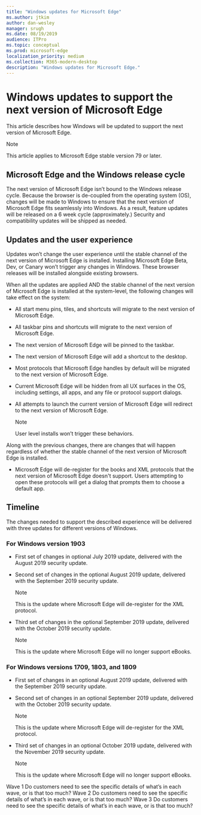 ```yaml
---
title: "Windows updates for Microsoft Edge"
ms.author: jtkim
author: dan-wesley
manager: srugh
ms.date: 08/19/2019
audience: ITPro
ms.topic: conceptual
ms.prod: microsoft-edge
localization_priority: medium
ms.collection: M365-modern-desktop
description: "Windows updates for Microsoft Edge."
---
```


# Windows updates to support the next version of Microsoft Edge

This article describes how Windows will be updated to support the next version of Microsoft Edge.

> [!NOTE]
> This article applies to Microsoft Edge stable version 79 or later.

## Microsoft Edge and the Windows release cycle

The next version of Microsoft Edge isn’t bound to the Windows release cycle. Because the browser is de-coupled from the operating system (OS), changes will be made to Windows to ensure that the next version of Microsoft Edge fits seamlessly into Windows. As a result, feature updates will be released on a 6 week cycle (approximately.) Security and compatibility updates  will be shipped as needed.

## Updates and the user experience

Updates won’t change the user experience until the stable channel of the next version of Microsoft Edge is installed. Installing Microsoft Edge Beta, Dev, or Canary won’t trigger any changes in Windows. These browser releases will be installed alongside existing browsers.

When all the updates are applied AND the stable channel of the next version of Microsoft Edge is installed at the system-level, the following changes will take effect on the system:

- All start menu pins, tiles, and shortcuts will migrate to the next version of Microsoft Edge.
- All taskbar pins and shortcuts will migrate to the next version of Microsoft Edge.
- The next version of Microsoft Edge will be pinned to the taskbar.
- The next version of Microsoft Edge will add a shortcut to the desktop.
- Most protocols that Microsoft Edge handles by default will be migrated to the next version of Microsoft Edge.
- Current Microsoft Edge will be hidden from all UX surfaces in the OS, including settings, all apps, and any file or protocol support dialogs.
- All attempts to launch the current version of Microsoft Edge will redirect to the next version of Microsoft Edge.

  > [!NOTE]
  > User level installs won’t trigger these behaviors.

Along with the previous changes, there are changes that will happen regardless of whether the stable channel of the next version of Microsoft Edge is installed.

- Microsoft Edge will de-register for the books and XML protocols that the next version of Microsoft Edge doesn't support. Users attempting to open these protocols will get a dialog that prompts them to choose a default app.

## Timeline

The changes needed to support the described experience will be delivered with three updates for different versions of Windows.

### For Windows version 1903

- First set of changes in optional July 2019 update, delivered with the August 2019 security update.
- Second set of changes in the optional August 2019 update, delivered with the September 2019 security update.

  > [!NOTE]
  > This is the update where Microsoft Edge will de-register for the XML protocol.

- Third set of changes in the optional September 2019 update, delivered with the October 2019 security update.

  > [!NOTE]
  > This is the update where Microsoft Edge will no longer support eBooks.

### For Windows versions 1709, 1803, and 1809

- First set of changes in an optional August 2019 update, delivered with the September 2019 security update.
- Second set of changes in an optional September 2019 update, delivered with the October 2019 security update.

  > [!NOTE]
  > This is the update where Microsoft Edge will de-register for the XML protocol.

- Third set of changes in an optional October 2019 update, delivered with the November 2019 security update.

  > [!NOTE]
  > This is the update where Microsoft Edge will no longer support eBooks.

<!-- TBD, wave stuff?    -->
Wave 1
Do customers need to see the specific details of what’s in each wave, or is that too much?
Wave 2
Do customers need to see the specific details of what’s in each wave, or is that too much?
Wave 3
Do customers need to see the specific details of what’s in each wave, or is that too much?

